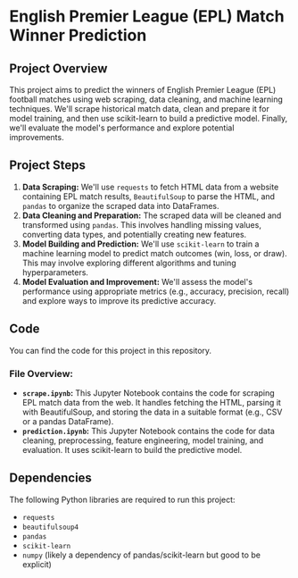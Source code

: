 # English Premier League (EPL) Match Winner Prediction

## Project Overview

This project aims to predict the winners of English Premier League (EPL) football matches using web scraping, data cleaning, and machine learning techniques. We'll scrape historical match data, clean and prepare it for model training, and then use scikit-learn to build a predictive model. Finally, we'll evaluate the model's performance and explore potential improvements.

## Project Steps

1.  **Data Scraping:** We'll use `requests` to fetch HTML data from a website containing EPL match results, `BeautifulSoup` to parse the HTML, and `pandas` to organize the scraped data into DataFrames.
2.  **Data Cleaning and Preparation:** The scraped data will be cleaned and transformed using `pandas`. This involves handling missing values, converting data types, and potentially creating new features.
3.  **Model Building and Prediction:** We'll use `scikit-learn` to train a machine learning model to predict match outcomes (win, loss, or draw). This may involve exploring different algorithms and tuning hyperparameters.
4.  **Model Evaluation and Improvement:** We'll assess the model's performance using appropriate metrics (e.g., accuracy, precision, recall) and explore ways to improve its predictive accuracy.

## Code

You can find the code for this project in this repository.

### File Overview:

*   **`scrape.ipynb`:** This Jupyter Notebook contains the code for scraping EPL match data from the web. It handles fetching the HTML, parsing it with BeautifulSoup, and storing the data in a suitable format (e.g., CSV or a pandas DataFrame).
*   **`prediction.ipynb`:** This Jupyter Notebook contains the code for data cleaning, preprocessing, feature engineering, model training, and evaluation. It uses scikit-learn to build the predictive model.

## Dependencies

The following Python libraries are required to run this project:

*   `requests`
*   `beautifulsoup4`
*   `pandas`
*   `scikit-learn`
*   `numpy` (likely a dependency of pandas/scikit-learn but good to be explicit)

